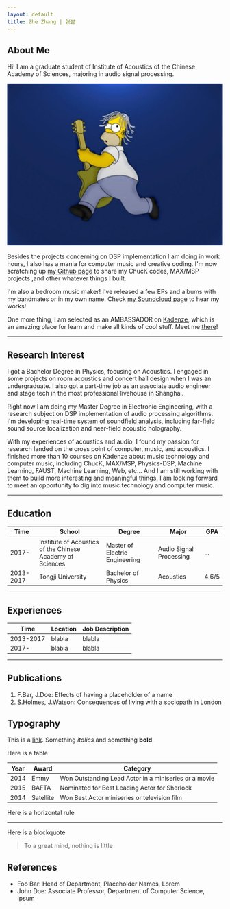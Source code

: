 ```yaml
---
layout: default
title: Zhe Zhang | 张喆
---
```


## About Me

Hi! I am a graduate student of Institute of Acoustics of the Chinese Academy of Sciences, majoring in audio signal processing.

<img class="profile-picture" src="homer.jpg">

Besides the projects concerning on DSP implementation I am doing in work hours, I also has a mania for computer music and creative coding. I'm now scratching up [my Github page](https://github.com/Paranoid2droid) to share my ChucK codes, MAX/MSP projects ,and other whatever things I built.

I'm also a bedroom music maker! I've released a few EPs and albums with my bandmates or in my own name. Check [my Soundcloud page](https://soundcloud.com/paranoid2droid) to hear my works!

One more thing, I am selected as an AMBASSADOR on [Kadenze](https://www.kadenze.com/), which is an amazing place for learn and make all kinds of cool stuff. Meet me [there](https://www.kadenze.com/users/zhe-zhang)!

---

## Research Interest

I got a Bachelor Degree in Physics, focusing on Acoustics. I engaged in some projects on room acoustics and concert hall design when I was an undergraduate. I also got a part-time job as an associate audio engineer and stage tech in the most professional livehouse in Shanghai. 

Right now I am doing my Master Degree in Electronic Engineering, with a research subject on DSP implementation of audio processing algorithms. I'm developing real-time system of soundfield analysis, including far-field sound source localization and near-field acoustic holography. 

With my experiences of acoustics and audio, I found my passion for research landed on the cross point of computer, music, and acoustics. I finished more than 10 courses on Kadenze about music technology and computer music, including ChucK, MAX/MSP, Physics-DSP, Machine Learning, FAUST, Machine Learning, Web, etc... And I am still working with them to build more interesting and meaningful things. I am looking forward to meet an opportunity to dig into music technology and computer music.

---

## Education

Time      | School                                                    | Degree                         | Major     | GPA
----------|-----------------------------------------------------------|--------------------------------|-----------|------ 
2017-     | Institute of Acoustics of the Chinese Academy of Sciences | Master of Electric Engineering | Audio Signal Processing | ...
2013-2017 | Tongji University                                         | Bachelor of Physics            | Acoustics | 4.6/5 

---

## Experiences

Time      | Location         | Job Description                  
----------|------------------|------------------
2013-2017 | blabla | blabla  
2017-     | blabla | blabla 

---

## Publications

1. F.Bar, J.Doe: Effects of having a placeholder of a name
2. S.Holmes, J.Watson: Consequences of living with a sociopath in London

## Typography

This is a [link](http://google.com). Something *italics* and something **bold**.

Here is a table

Year | Award | Category
-----|-------|--------
2014 | Emmy  | Won Outstanding Lead Actor in a miniseries or a movie
2015 | BAFTA | Nominated for Best Leading Actor for Sherlock
2014 | Satellite | Won Best Actor miniseries or television film

Here is a horizontal rule

---

Here is a blockquote

> To a great mind, nothing is little

## References

* Foo Bar: Head of Department, Placeholder Names, Lorem
* John Doe: Associate Professor, Department of Computer Science, Ipsum
